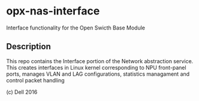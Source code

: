 opx-nas-interface
=================

Interface functionality for the Open Swicth Base Module

Description
-----------

This repo contains the Interface portion of the Network abstraction service. This creates interfaces in Linux kernel corresponding to NPU front-panel ports, manages VLAN and LAG configurations, statistics managament and control packet handling 

(c) Dell 2016

